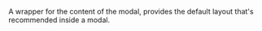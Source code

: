 A wrapper for the content of the modal, provides the default layout that's recommended inside a modal.
